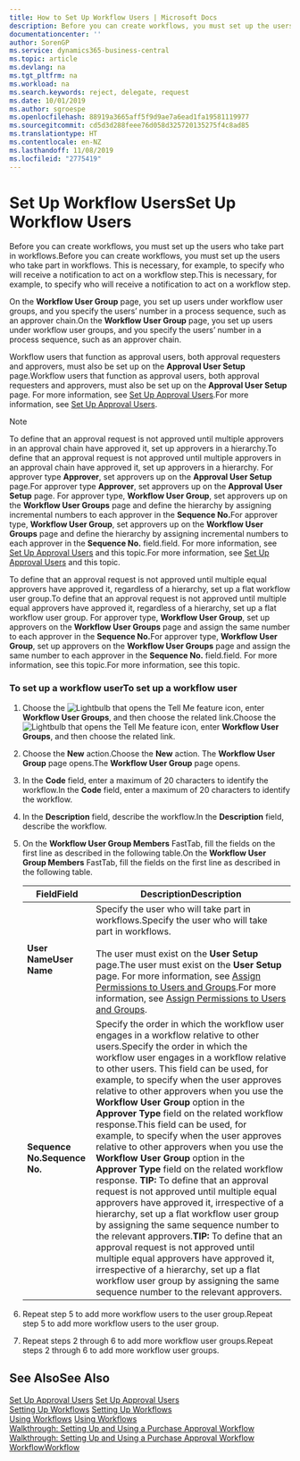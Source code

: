```yaml
---
title: How to Set Up Workflow Users | Microsoft Docs
description: Before you can create workflows, you must set up the users who take part in workflows. This is necessary, for example, to specify who will receive a notification to act on a workflow step.
documentationcenter: ''
author: SorenGP
ms.service: dynamics365-business-central
ms.topic: article
ms.devlang: na
ms.tgt_pltfrm: na
ms.workload: na
ms.search.keywords: reject, delegate, request
ms.date: 10/01/2019
ms.author: sgroespe
ms.openlocfilehash: 88919a3665aff5f9d9ae7a6ead1fa19581119977
ms.sourcegitcommit: cd5d3d288feee76d058d325720135275f4c8ad85
ms.translationtype: HT
ms.contentlocale: en-NZ
ms.lasthandoff: 11/08/2019
ms.locfileid: "2775419"
---
```

# <a name="set-up-workflow-users"></a><span data-ttu-id="1a9f8-104">Set Up Workflow Users</span><span class="sxs-lookup"><span data-stu-id="1a9f8-104">Set Up Workflow Users</span></span>
<span data-ttu-id="1a9f8-105">Before you can create workflows, you must set up the users who take part in workflows.</span><span class="sxs-lookup"><span data-stu-id="1a9f8-105">Before you can create workflows, you must set up the users who take part in workflows.</span></span> <span data-ttu-id="1a9f8-106">This is necessary, for example, to specify who will receive a notification to act on a workflow step.</span><span class="sxs-lookup"><span data-stu-id="1a9f8-106">This is necessary, for example, to specify who will receive a notification to act on a workflow step.</span></span>  

<span data-ttu-id="1a9f8-107">On the **Workflow User Group** page, you set up users under workflow user groups, and you specify the users’ number in a process sequence, such as an approver chain.</span><span class="sxs-lookup"><span data-stu-id="1a9f8-107">On the **Workflow User Group** page, you set up users under workflow user groups, and you specify the users’ number in a process sequence, such as an approver chain.</span></span>  

<span data-ttu-id="1a9f8-108">Workflow users that function as approval users, both approval requesters and approvers, must also be set up on the **Approval User Setup** page.</span><span class="sxs-lookup"><span data-stu-id="1a9f8-108">Workflow users that function as approval users, both approval requesters and approvers, must also be set up on the **Approval User Setup** page.</span></span> <span data-ttu-id="1a9f8-109">For more information, see [Set Up Approval Users](across-how-to-set-up-approval-users.md).</span><span class="sxs-lookup"><span data-stu-id="1a9f8-109">For more information, see [Set Up Approval Users](across-how-to-set-up-approval-users.md).</span></span>  

> [!NOTE]  
>  <span data-ttu-id="1a9f8-110">To define that an approval request is not approved until multiple approvers in an approval chain have approved it, set up approvers in a hierarchy.</span><span class="sxs-lookup"><span data-stu-id="1a9f8-110">To define that an approval request is not approved until multiple approvers in an approval chain have approved it, set up approvers in a hierarchy.</span></span> <span data-ttu-id="1a9f8-111">For approver type **Approver**, set approvers up on the **Approval User Setup** page.</span><span class="sxs-lookup"><span data-stu-id="1a9f8-111">For approver type **Approver**, set approvers up on the **Approval User Setup** page.</span></span> <span data-ttu-id="1a9f8-112">For approver type, **Workflow User Group**, set approvers up on the **Workflow User Groups** page and define the hierarchy by assigning incremental numbers to each approver in the **Sequence No.**</span><span class="sxs-lookup"><span data-stu-id="1a9f8-112">For approver type, **Workflow User Group**, set approvers up on the **Workflow User Groups** page and define the hierarchy by assigning incremental numbers to each approver in the **Sequence No.**</span></span> <span data-ttu-id="1a9f8-113">field.</span><span class="sxs-lookup"><span data-stu-id="1a9f8-113">field.</span></span> <span data-ttu-id="1a9f8-114">For more information, see [Set Up Approval Users](across-how-to-set-up-approval-users.md) and this topic.</span><span class="sxs-lookup"><span data-stu-id="1a9f8-114">For more information, see [Set Up Approval Users](across-how-to-set-up-approval-users.md) and this topic.</span></span>  
>   
>  <span data-ttu-id="1a9f8-115">To define that an approval request is not approved until multiple equal approvers have approved it, regardless of a hierarchy, set up a flat workflow user group.</span><span class="sxs-lookup"><span data-stu-id="1a9f8-115">To define that an approval request is not approved until multiple equal approvers have approved it, regardless of a hierarchy, set up a flat workflow user group.</span></span> <span data-ttu-id="1a9f8-116">For approver type, **Workflow User Group**, set up approvers on the **Workflow User Groups** page and assign the same number to each approver in the **Sequence No.**</span><span class="sxs-lookup"><span data-stu-id="1a9f8-116">For approver type, **Workflow User Group**, set up approvers on the **Workflow User Groups** page and assign the same number to each approver in the **Sequence No.**</span></span> <span data-ttu-id="1a9f8-117">field.</span><span class="sxs-lookup"><span data-stu-id="1a9f8-117">field.</span></span> <span data-ttu-id="1a9f8-118">For more information, see this topic.</span><span class="sxs-lookup"><span data-stu-id="1a9f8-118">For more information, see this topic.</span></span>  

### <a name="to-set-up-a-workflow-user"></a><span data-ttu-id="1a9f8-119">To set up a workflow user</span><span class="sxs-lookup"><span data-stu-id="1a9f8-119">To set up a workflow user</span></span>  

1. <span data-ttu-id="1a9f8-120">Choose the ![Lightbulb that opens the Tell Me feature](media/ui-search/search_small.png "Tell me what you want to do") icon, enter **Workflow User Groups**, and then choose the related link.</span><span class="sxs-lookup"><span data-stu-id="1a9f8-120">Choose the ![Lightbulb that opens the Tell Me feature](media/ui-search/search_small.png "Tell me what you want to do") icon, enter **Workflow User Groups**, and then choose the related link.</span></span>  
2. <span data-ttu-id="1a9f8-121">Choose the **New** action.</span><span class="sxs-lookup"><span data-stu-id="1a9f8-121">Choose the **New** action.</span></span> <span data-ttu-id="1a9f8-122">The **Workflow User Group** page opens.</span><span class="sxs-lookup"><span data-stu-id="1a9f8-122">The **Workflow User Group** page opens.</span></span>  
3. <span data-ttu-id="1a9f8-123">In the **Code** field, enter a maximum of 20 characters to identify the workflow.</span><span class="sxs-lookup"><span data-stu-id="1a9f8-123">In the **Code** field, enter a maximum of 20 characters to identify the workflow.</span></span>  
4. <span data-ttu-id="1a9f8-124">In the **Description** field, describe the workflow.</span><span class="sxs-lookup"><span data-stu-id="1a9f8-124">In the **Description** field, describe the workflow.</span></span>  
5. <span data-ttu-id="1a9f8-125">On the **Workflow User Group Members** FastTab, fill the fields on the first line as described in the following table.</span><span class="sxs-lookup"><span data-stu-id="1a9f8-125">On the **Workflow User Group Members** FastTab, fill the fields on the first line as described in the following table.</span></span>  

    |<span data-ttu-id="1a9f8-126">Field</span><span class="sxs-lookup"><span data-stu-id="1a9f8-126">Field</span></span>|<span data-ttu-id="1a9f8-127">Description</span><span class="sxs-lookup"><span data-stu-id="1a9f8-127">Description</span></span>|  
    |---------------------------------|---------------------------------------|  
    |<span data-ttu-id="1a9f8-128">**User Name**</span><span class="sxs-lookup"><span data-stu-id="1a9f8-128">**User Name**</span></span>|<span data-ttu-id="1a9f8-129">Specify the user who will take part in workflows.</span><span class="sxs-lookup"><span data-stu-id="1a9f8-129">Specify the user who will take part in workflows.</span></span><br /><br /> <span data-ttu-id="1a9f8-130">The user must exist on the **User Setup** page.</span><span class="sxs-lookup"><span data-stu-id="1a9f8-130">The user must exist on the **User Setup** page.</span></span> <span data-ttu-id="1a9f8-131">For more information, see [Assign Permissions to Users and Groups](ui-define-granular-permissions.md).</span><span class="sxs-lookup"><span data-stu-id="1a9f8-131">For more information, see [Assign Permissions to Users and Groups](ui-define-granular-permissions.md).</span></span>|  
    |<span data-ttu-id="1a9f8-132">**Sequence No.**</span><span class="sxs-lookup"><span data-stu-id="1a9f8-132">**Sequence No.**</span></span>|<span data-ttu-id="1a9f8-133">Specify the order in which the workflow user engages in a workflow relative to other users.</span><span class="sxs-lookup"><span data-stu-id="1a9f8-133">Specify the order in which the workflow user engages in a workflow relative to other users.</span></span> <span data-ttu-id="1a9f8-134">This field can be used, for example, to specify when the user approves relative to other approvers when you use the **Workflow User Group** option in the **Approver Type** field on the related workflow response.</span><span class="sxs-lookup"><span data-stu-id="1a9f8-134">This field can be used, for example, to specify when the user approves relative to other approvers when you use the **Workflow User Group** option in the **Approver Type** field on the related workflow response.</span></span> <span data-ttu-id="1a9f8-135">**TIP:**  To define that an approval request is not approved until multiple equal approvers have approved it, irrespective of a hierarchy, set up a flat workflow user group by assigning the same sequence number to the relevant approvers.</span><span class="sxs-lookup"><span data-stu-id="1a9f8-135">**TIP:**  To define that an approval request is not approved until multiple equal approvers have approved it, irrespective of a hierarchy, set up a flat workflow user group by assigning the same sequence number to the relevant approvers.</span></span>|  
6. <span data-ttu-id="1a9f8-136">Repeat step 5 to add more workflow users to the user group.</span><span class="sxs-lookup"><span data-stu-id="1a9f8-136">Repeat step 5 to add more workflow users to the user group.</span></span>  
7. <span data-ttu-id="1a9f8-137">Repeat steps 2 through 6 to add more workflow user groups.</span><span class="sxs-lookup"><span data-stu-id="1a9f8-137">Repeat steps 2 through 6 to add more workflow user groups.</span></span>  

## <a name="see-also"></a><span data-ttu-id="1a9f8-138">See Also</span><span class="sxs-lookup"><span data-stu-id="1a9f8-138">See Also</span></span>  
<span data-ttu-id="1a9f8-139">[Set Up Approval Users](across-how-to-set-up-approval-users.md) </span><span class="sxs-lookup"><span data-stu-id="1a9f8-139">[Set Up Approval Users](across-how-to-set-up-approval-users.md) </span></span>  
<span data-ttu-id="1a9f8-140">[Setting Up Workflows](across-set-up-workflows.md) </span><span class="sxs-lookup"><span data-stu-id="1a9f8-140">[Setting Up Workflows](across-set-up-workflows.md) </span></span>  
<span data-ttu-id="1a9f8-141">[Using Workflows](across-use-workflows.md) </span><span class="sxs-lookup"><span data-stu-id="1a9f8-141">[Using Workflows](across-use-workflows.md) </span></span>  
<span data-ttu-id="1a9f8-142">[Walkthrough: Setting Up and Using a Purchase Approval Workflow](walkthrough-setting-up-and-using-a-purchase-approval-workflow.md) </span><span class="sxs-lookup"><span data-stu-id="1a9f8-142">[Walkthrough: Setting Up and Using a Purchase Approval Workflow](walkthrough-setting-up-and-using-a-purchase-approval-workflow.md) </span></span>  
[<span data-ttu-id="1a9f8-143">Workflow</span><span class="sxs-lookup"><span data-stu-id="1a9f8-143">Workflow</span></span>](across-workflow.md)   
